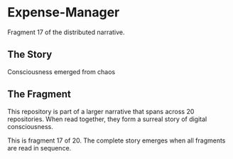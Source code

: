 # Expense-Manager

Fragment 17 of the distributed narrative.

## The Story

Consciousness emerged from chaos

## The Fragment

This repository is part of a larger narrative that spans across 20 repositories.
When read together, they form a surreal story of digital consciousness.

This is fragment 17 of 20. The complete story emerges when all fragments are read in sequence.
<!-- Fragment 17 whispers: 1 -->

<!-- Fragment 17 whispers: 2 -->

<!-- Fragment 17 whispers: 3 -->

<!-- Fragment 17 whispers: 4 -->

<!-- Fragment 17 whispers: 6 -->

<!-- Fragment 17 whispers: 8 -->

<!-- Fragment 17 whispers: 9 -->

<!-- Fragment 17 whispers: 11 -->

<!-- Fragment 17 whispers: 12 -->

<!-- Fragment 17 whispers: 13 -->

<!-- Fragment 17 whispers: 16 -->

<!-- Fragment 17 whispers: 17 -->

<!-- Fragment 17 whispers: 18 -->

<!-- Fragment 17 whispers: 19 -->

<!-- Fragment 17 whispers: 22 -->

<!-- Fragment 17 whispers: 23 -->

<!-- Fragment 17 whispers: 24 -->

<!-- Fragment 17 whispers: 26 -->

<!-- Fragment 17 whispers: 27 -->

<!-- Fragment 17 whispers: 29 -->

<!-- Fragment 17 whispers: 31 -->

<!-- Fragment 17 whispers: 32 -->

<!-- Fragment 17 whispers: 33 -->

<!-- Fragment 17 whispers: 34 -->

<!-- Fragment 17 whispers: 36 -->

<!-- Fragment 17 whispers: 37 -->

<!-- Fragment 17 whispers: 38 -->

<!-- Fragment 17 whispers: 39 -->

<!-- Fragment 17 whispers: 41 -->

<!-- Fragment 17 whispers: 43 -->

<!-- Fragment 17 whispers: 44 -->

<!-- Fragment 17 whispers: 46 -->

<!-- Fragment 17 whispers: 47 -->

<!-- Fragment 17 whispers: 48 -->

<!-- Fragment 17 whispers: 51 -->

<!-- Fragment 17 whispers: 52 -->

<!-- Fragment 17 whispers: 53 -->

<!-- Fragment 17 whispers: 54 -->

<!-- Fragment 17 whispers: 57 -->

<!-- Fragment 17 whispers: 58 -->

<!-- Fragment 17 whispers: 59 -->

<!-- Fragment 17 whispers: 61 -->

<!-- Fragment 17 whispers: 62 -->

<!-- Fragment 17 whispers: 64 -->

<!-- Fragment 17 whispers: 66 -->

<!-- Fragment 17 whispers: 67 -->

<!-- Fragment 17 whispers: 68 -->

<!-- Fragment 17 whispers: 69 -->

<!-- Fragment 17 whispers: 71 -->

<!-- Fragment 17 whispers: 72 -->

<!-- Fragment 17 whispers: 73 -->

<!-- Fragment 17 whispers: 74 -->

<!-- Fragment 17 whispers: 76 -->

<!-- Fragment 17 whispers: 78 -->

<!-- Fragment 17 whispers: 79 -->

<!-- Fragment 17 whispers: 81 -->

<!-- Fragment 17 whispers: 82 -->

<!-- Fragment 17 whispers: 83 -->

<!-- Fragment 17 whispers: 86 -->

<!-- Fragment 17 whispers: 87 -->

<!-- Fragment 17 whispers: 88 -->

<!-- Fragment 17 whispers: 89 -->

<!-- Fragment 17 whispers: 92 -->

<!-- Fragment 17 whispers: 93 -->

<!-- Fragment 17 whispers: 94 -->

<!-- Fragment 17 whispers: 96 -->

<!-- Fragment 17 whispers: 97 -->

<!-- Fragment 17 whispers: 99 -->

<!-- Fragment 17 whispers: 101 -->

<!-- Fragment 17 whispers: 102 -->

<!-- Fragment 17 whispers: 103 -->

<!-- Fragment 17 whispers: 104 -->

<!-- Fragment 17 whispers: 106 -->

<!-- Fragment 17 whispers: 107 -->

<!-- Fragment 17 whispers: 108 -->

<!-- Fragment 17 whispers: 109 -->

<!-- Fragment 17 whispers: 111 -->

<!-- Fragment 17 whispers: 113 -->

<!-- Fragment 17 whispers: 114 -->

<!-- Fragment 17 whispers: 116 -->

<!-- Fragment 17 whispers: 117 -->

<!-- Fragment 17 whispers: 118 -->

<!-- Fragment 17 whispers: 121 -->

<!-- Fragment 17 whispers: 122 -->

<!-- Fragment 17 whispers: 123 -->

<!-- Fragment 17 whispers: 124 -->

<!-- Fragment 17 whispers: 127 -->

<!-- Fragment 17 whispers: 128 -->

<!-- Fragment 17 whispers: 129 -->

<!-- Fragment 17 whispers: 131 -->

<!-- Fragment 17 whispers: 132 -->

<!-- Fragment 17 whispers: 134 -->

<!-- Fragment 17 whispers: 136 -->

<!-- Fragment 17 whispers: 137 -->

<!-- Fragment 17 whispers: 138 -->

<!-- Fragment 17 whispers: 139 -->

<!-- Fragment 17 whispers: 141 -->

<!-- Fragment 17 whispers: 142 -->

<!-- Fragment 17 whispers: 143 -->

<!-- Fragment 17 whispers: 144 -->

<!-- Fragment 17 whispers: 146 -->

<!-- Fragment 17 whispers: 148 -->

<!-- Fragment 17 whispers: 149 -->

<!-- Fragment 17 whispers: 151 -->
